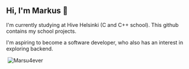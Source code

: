 ## Hi, I'm Markus 👋

I'm currently studying at Hive Helsinki (C and C++ school). This github contains my school projects.

I'm aspiring to become a software developer, who also has an interest in exploring backend. 

<p>&nbsp;<img align="center" src="https://github-readme-stats.vercel.app/api?username=Marsu4ever&show_icons=true&locale=en" alt="Marsu4ever" /></p>


<!--
**Marsu4ever/Marsu4ever** is a ✨ _special_ ✨ repository because its `README.md` (this file) appears on your GitHub profile.

Here are some ideas to get you started:

- 🔭 I’m currently working on ...
- 🌱 I’m currently learning ...
- 👯 I’m looking to collaborate on ...
- 🤔 I’m looking for help with ...
- 💬 Ask me about ...
- 📫 How to reach me: ...
- 😄 Pronouns: ...
- ⚡ Fun fact: ...
-->
